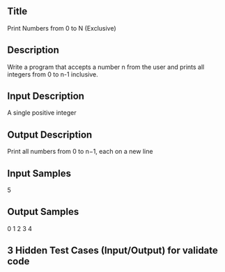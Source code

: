 ## Title
Print Numbers from 0 to N (Exclusive)

## Description
Write a program that accepts a number n from the user and prints all integers from 0 to n-1 inclusive.

## Input Description
A single positive integer

## Output Description
Print all numbers from 0 to n−1, each on a new line

## Input Samples
5

## Output Samples
0
1
2
3
4

## 3 Hidden Test Cases (Input/Output) for validate code


